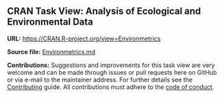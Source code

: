## CRAN Task View: Analysis of Ecological and Environmental Data

**URL:** <https://CRAN.R-project.org/view=Environmetrics>

**Source file:** [Environmetrics.md](Environmetrics.md)

**Contributions:** Suggestions and improvements for this task view are very
welcome and can be made through issues or pull requests here on GitHub or
via e-mail to the maintainer address. For further details see the
[Contributing](https://github.com/cran-task-views/ctv/blob/main/Contributing.md)
guide. All contributions must adhere to the
[code of conduct](https://github.com/cran-task-views/ctv/blob/main/CodeOfConduct.md).
